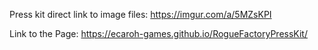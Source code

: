 Press kit direct link to image files: https://imgur.com/a/5MZsKPI

Link to the Page: https://ecaroh-games.github.io/RogueFactoryPressKit/
